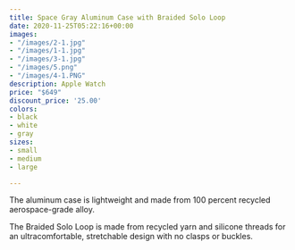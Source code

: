 ```yaml
---
title: Space Gray Aluminum Case with Braided Solo Loop
date: 2020-11-25T05:22:16+00:00
images:
- "/images/2-1.jpg"
- "/images/1-1.jpg"
- "/images/3-1.jpg"
- "/images/5.png"
- "/images/4-1.PNG"
description: Apple Watch
price: "$649"
discount_price: '25.00'
colors:
- black
- white
- gray
sizes:
- small
- medium
- large

---
```

The aluminum case is lightweight and made from 100 percent recycled aerospace-grade alloy.

The Braided Solo Loop is made from recycled yarn and silicone threads for an ultracomfortable, stretchable design with no clasps or buckles.